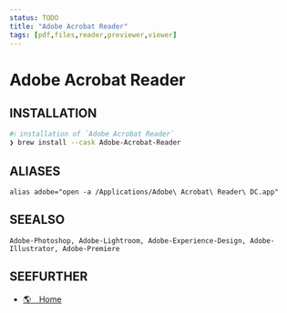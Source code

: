 ```yaml
---
status: TODO
title: "Adobe Acrobat Reader"
tags: [pdf,files,reader,previewer,viewer]
---
```


# Adobe Acrobat Reader

## INSTALLATION


```bash
#ℹ︎ installation of `Adobe Acrobat Reader`
❯ brew install --cask Adobe-Acrobat-Reader
```



## ALIASES

    alias adobe="open -a /Applications/Adobe\ Acrobat\ Reader\ DC.app"


## SEEALSO

    Adobe-Photoshop, Adobe-Lightroom, Adobe-Experience-Design, Adobe-Illustrator, Adobe-Premiere

## SEEFURTHER

- [🌎 Home](https://www.adobe.com/acrobat.html)

